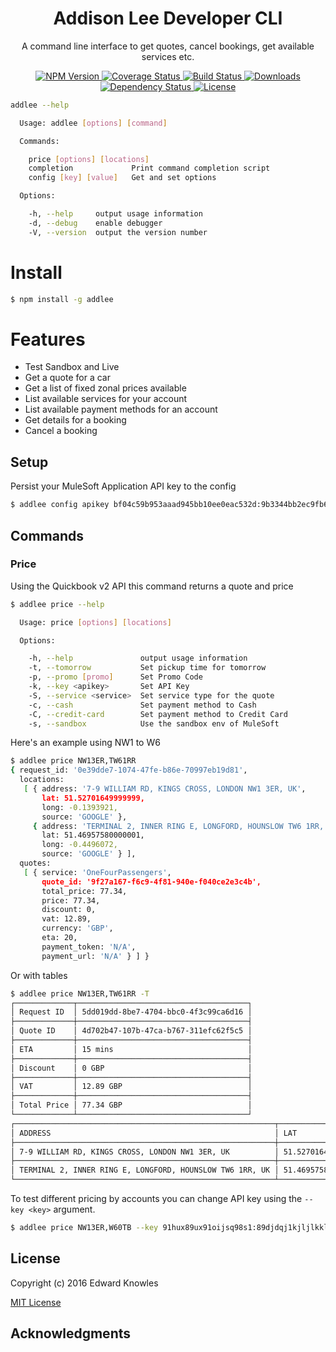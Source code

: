 <h1 align="center">Addison Lee Developer CLI</h1>

<p align="center">
A command line interface to get quotes, cancel bookings, get available services etc.
</p>

<p align="center">
  <a href="https://npmjs.org/package/addlee">
    <img src="https://img.shields.io/npm/v/addlee.svg?style=flat-square"
         alt="NPM Version">
  </a>

  <a href="https://coveralls.io/r/eknowles/addlee">
    <img src="https://img.shields.io/coveralls/eknowles/addlee/master.svg?style=flat-square"
         alt="Coverage Status">
  </a>

  <a href="https://travis-ci.org/eknowles/addlee">
    <img src="https://img.shields.io/travis/eknowles/addlee/master.svg?style=flat-square"
         alt="Build Status">
  </a>

  <a href="https://npmjs.org/package/addlee">
    <img src="http://img.shields.io/npm/dm/addlee.svg?style=flat-square"
         alt="Downloads">
  </a>

  <a href="https://david-dm.org/eknowles/addlee.svg">
    <img src="https://david-dm.org/eknowles/addlee.svg?style=flat-square"
         alt="Dependency Status">
  </a>

  <a href="https://github.com/eknowles/addlee/blob/master/LICENSE">
    <img src="https://img.shields.io/npm/l/addlee.svg?style=flat-square"
         alt="License">
  </a>
</p>

```bash
addlee --help

  Usage: addlee [options] [command]

  Commands:

    price [options] [locations]
    completion             Print command completion script
    config [key] [value]   Get and set options

  Options:

    -h, --help     output usage information
    -d, --debug    enable debugger
    -V, --version  output the version number
```

# Install

```bash
$ npm install -g addlee
```

# Features

- Test Sandbox and Live
- Get a quote for a car
- Get a list of fixed zonal prices available
- List available services for your account
- List available payment methods for an account
- Get details for a booking
- Cancel a booking

## Setup

Persist your MuleSoft Application API key to the config

```bash
$ addlee config apikey bf04c59b953aaad945bb10ee0eac532d:9b3344bb2ec9fb643eecac8389d2521b
```

## Commands

### Price

Using the Quickbook v2 API this command returns a quote and price

```bash
$ addlee price --help

  Usage: price [options] [locations]

  Options:

    -h, --help               output usage information
    -t, --tomorrow           Set pickup time for tomorrow
    -p, --promo [promo]      Set Promo Code
    -k, --key <apikey>       Set API Key
    -S, --service <service>  Set service type for the quote
    -c, --cash               Set payment method to Cash
    -C, --credit-card        Set payment method to Credit Card
    -s, --sandbox            Use the sandbox env of MuleSoft
```

Here's an example using NW1 to W6

```bash
$ addlee price NW13ER,TW61RR
{ request_id: '0e39dde7-1074-47fe-b86e-70997eb19d81',
  locations:
   [ { address: '7-9 WILLIAM RD, KINGS CROSS, LONDON NW1 3ER, UK',
       lat: 51.52701649999999,
       long: -0.1393921,
       source: 'GOOGLE' },
     { address: 'TERMINAL 2, INNER RING E, LONGFORD, HOUNSLOW TW6 1RR, UK',
       lat: 51.46957580000001,
       long: -0.4496072,
       source: 'GOOGLE' } ],
  quotes:
   [ { service: 'OneFourPassengers',
       quote_id: '9f27a167-f6c9-4f81-940e-f040ce2e3c4b',
       total_price: 77.34,
       price: 77.34,
       discount: 0,
       vat: 12.89,
       currency: 'GBP',
       eta: 20,
       payment_token: 'N/A',
       payment_url: 'N/A' } ] }
```

Or with tables

```bash
$ addlee price NW13ER,TW61RR -T
┌─────────────┬──────────────────────────────────────┐
│ Request ID  │ 5dd019dd-8be7-4704-bbc0-4f3c99ca6d16 │
├─────────────┼──────────────────────────────────────┤
│ Quote ID    │ 4d702b47-107b-47ca-b767-311efc62f5c5 │
├─────────────┼──────────────────────────────────────┤
│ ETA         │ 15 mins                              │
├─────────────┼──────────────────────────────────────┤
│ Discount    │ 0 GBP                                │
├─────────────┼──────────────────────────────────────┤
│ VAT         │ 12.89 GBP                            │
├─────────────┼──────────────────────────────────────┤
│ Total Price │ 77.34 GBP                            │
└─────────────┴──────────────────────────────────────┘
┌──────────────────────────────────────────────────────────┬───────────────────┬────────────┬────────┐
│ ADDRESS                                                  │ LAT               │ LONG       │ SOURCE │
├──────────────────────────────────────────────────────────┼───────────────────┼────────────┼────────┤
│ 7-9 WILLIAM RD, KINGS CROSS, LONDON NW1 3ER, UK          │ 51.52701649999999 │ -0.1393921 │ GOOGLE │
├──────────────────────────────────────────────────────────┼───────────────────┼────────────┼────────┤
│ TERMINAL 2, INNER RING E, LONGFORD, HOUNSLOW TW6 1RR, UK │ 51.46957580000001 │ -0.4496072 │ GOOGLE │
└──────────────────────────────────────────────────────────┴───────────────────┴────────────┴────────┘
```

To test different pricing by accounts you can change API key using the `--key <key>` argument.

```bash
$ addlee price NW13ER,W60TB --key 91hux89ux91oijsq98s1:89djdqj1kjljlkkldoi990
```

## License

Copyright (c) 2016 Edward Knowles

[MIT License](http://en.wikipedia.org/wiki/MIT_License)

## Acknowledgments
